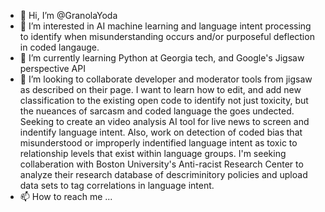 - 👋 Hi, I’m @GranolaYoda
- 👀 I’m interested in AI machine learning and language intent processing to identify when misunderstanding occurs and/or purposeful deflection in coded langauge. 
- 🌱 I’m currently learning Python at Georgia tech, and Google's Jigsaw perspective API
- 💞️ I’m looking to collaborate developer and moderator tools from jigsaw as described on their page. I want to learn how to edit, and add new classification to the existing open code to identify not just toxicity, but the nueances of sarcasm and coded language the goes undected. Seeking to create an video analysis AI tool for live news to screen and indentify language intent. Also, work on detection of coded bias that misunderstood or improperly indentified language intent as toxic to relationship levels that exist within language groups. I'm seeking collaberation with Boston University's Anti-racist Research Center to analyze their research database of descriminitory policies and upload data sets to tag correlations in language intent.
- 📫 How to reach me ...

<!---
GranolaYoda/GranolaYoda is a ✨ special ✨ repository because its `README.md` (this file) appears on your GitHub profile.
You can click the Preview link to take a look at your changes.
--->
